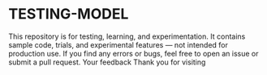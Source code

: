 # TESTING-MODEL
This repository is for testing, learning, and experimentation. It contains sample code, trials, and experimental features — not intended for production use. If you find any errors or bugs, feel free to open an issue or submit a pull request. Your feedback 
Thank you for visiting
